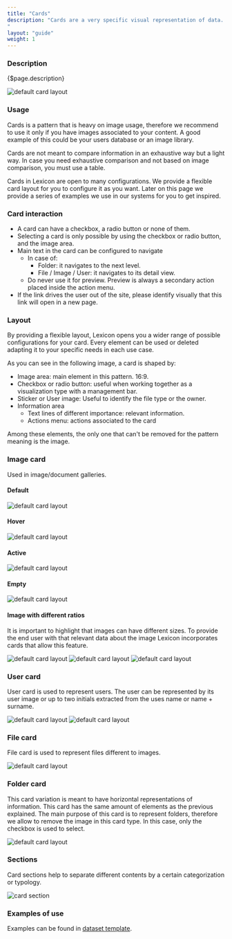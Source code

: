 ```yaml
---
title: "Cards"
description: "Cards are a very specific visual representation of data.
"
layout: "guide"
weight: 1
---
```


### Description

{$page.description}

![default card layout](../../../images/CardImage.jpg)

### Usage
Cards is a pattern that is heavy on image usage, therefore we recommend to use it only if you have images associated to your content. A good example of this could be your users database or an image library.

Cards are not meant to compare information in an exhaustive way but a light way. In case you need exhaustive comparison and not based on image comparison, you must use a table.

Cards in Lexicon are open to many configurations. We provide a flexible card layout for you to configure it as you want. Later on this page we provide a series of examples we use in our systems for you to get inspired.

### Card interaction

* A card can have a checkbox, a radio button or none of them.
* Selecting a card is only possible by using the checkbox or radio button, and the image area. 
* Main text in the card can be configured to navigate
	* In case of:
		* Folder: it navigates to the next level.
		* File / Image / User: it navigates to its detail view.
	* Do never use it for preview. Preview is always a secondary action placed inside the action menu.
* If the link drives the user out of the site, please identify visually that this link will open in a new page.

### Layout
By providing a flexible layout, Lexicon opens you a wider range of possible configurations for your card. Every element can be used or deleted adapting it to your specific needs in each use case.

As you can see in the following image, a card is shaped by:
* Image area: main element in this pattern. 16:9.
* Checkbox or radio button: useful when working together as a visualization type with a management bar.
* Sticker or User image: Useful to identify the file type or the owner.
* Information area
	* Text lines of different importance: relevant information.
	* Actions menu: actions associated to the card

Among these elements, the only one that can't be removed for the pattern meaning is the image.

### Image card

Used in image/document galleries.

#### Default 
![default card layout](../../../images/CardImage.jpg)

#### Hover
![default card layout](../../../images/CardImage+Hover.jpg)

#### Active 
![default card layout](../../../images/CardImage+Active.jpg)

#### Empty
![default card layout](../../../images/CardImage+Empty.png)

#### Image with different ratios

It is important to highlight that images can have different sizes. To provide the end user with that relevant data about the image Lexicon incorporates cards that allow this feature.

![default card layout](../../../images/CardImageAspectRatio1.png)
![default card layout](../../../images/CardImageAspectRatio2.png)
![default card layout](../../../images/CardImageAspectRatio3.png)

### User card

User card is used to represent users. The user can be represented by its user image or up to two initials extracted from the uses name or name + surname. 

![default card layout](../../../images/CardUser.png)
![default card layout](../../../images/CardUserImage.png)


### File card

File card is used to represent files different to images.

![default card layout](../../../images/CardFile.png)

### Folder card

This card variation is meant to have horizontal representations of information. This card has the same amount of elements as the previous explained. The main purpose of this card is to represent folders, therefore we allow to remove the image in this card type. In this case, only the checkbox is used to select.

![default card layout](../../../images/CardFolder.png)

### Sections
Card sections help to separate different contents by a certain categorization or typology.

![card section](../../../images/CardViewGroupSeparator.png)


### Examples of use

Examples can be found in [dataset template](./Templates/datasetTemplate.html).

